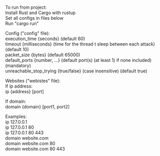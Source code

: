 To run from project: </br>
Install Rust and Cargo with rustup </br>
Set all configs in files below </br>
Run "cargo run" 

Config ("config" file): </br>
execution_time {seconds} (default 60) </br>
timeout {milliseconds} (time for the thread t sleep between each attack) (default 10) </br>
packet_size {bytes} (default 65000) </br>
default_ports {number, ...} (default port(s) (at least 1) if none included) (mandatory) </br>
unreachable_stop_trying {true/false} (case insensitive) (default true)

Websites ("webistes" file): </br>
If ip address: </br>
ip {address} [port]
</br>

If domain: </br>
domain {domain} [port1, port2] </br>

Examples: </br>
ip 127.0.0.1 </br> 
ip 127.0.0.1 80 </br>
ip 127.0.0.1 80 443 </br>
domain website.com </br>
domain website.com 80 </br>
domain website.com 80 443 </br>